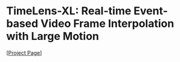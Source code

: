 # TimeLens-XL: Real-time Event-based Video Frame Interpolation with Large Motion

[[Project Page]()]